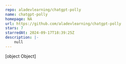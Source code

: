 ```yaml
---
repo: aladevlearning/chatgpt-polly
name: chatgpt-polly
homepage: NA
url: https://github.com/aladevlearning/chatgpt-polly
stars: 7
starredAt: 2024-09-17T18:39:25Z
description: |-
    null
---
```


[object Object]
